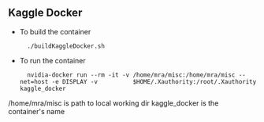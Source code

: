 ## Kaggle Docker


* To build the container

        ./buildKaggleDocker.sh

* To run the container

        nvidia-docker run --rm -it -v /home/mra/misc:/home/mra/misc --net=host -e DISPLAY -v          $HOME/.Xauthority:/root/.Xauthority kaggle_docker


 /home/mra/misc is path to local working dir
 kaggle_docker is the container's name



